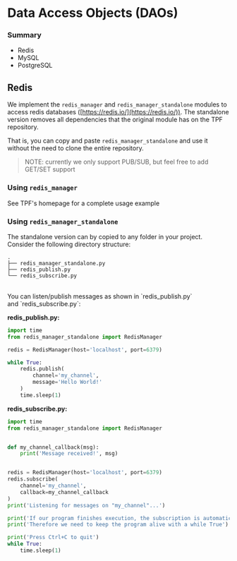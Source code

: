 # Data Access Objects (DAOs)

### Summary

- Redis
- MySQL
- PostgreSQL

## Redis

We implement the `redis_manager` and `redis_manager_standalone` modules to access redis databases ([https://redis.io/](https://redis.io/)).
The standalone version removes all dependencies that the original module has on the TPF repository.

That is, you can copy and paste `redis_manager_standalone` and use it without the need to clone the entire repository.

> NOTE: currently we only support PUB/SUB, but feel free to add GET/SET support

### Using `redis_manager`

See TPF's homepage for a complete usage example

### Using `redis_manager_standalone`

The standalone version can by copied to any folder in your project. Consider the following directory structure:

```text
.
├── redis_manager_standalone.py
├── redis_publish.py
└── redis_subscribe.py
```

<br>
You can listen/publish messages as shown in `redis_publish.py` and `redis_subscribe.py`:

**redis_publish.py:**

```python
import time
from redis_manager_standalone import RedisManager

redis = RedisManager(host='localhost', port=6379)

while True:
    redis.publish(
        channel='my_channel',
        message='Hello World!'
    )
    time.sleep(1)
```

**redis_subscribe.py:**

```python
import time
from redis_manager_standalone import RedisManager


def my_channel_callback(msg):
    print('Message received!', msg)


redis = RedisManager(host='localhost', port=6379)
redis.subscribe(
    channel='my_channel',
    callback=my_channel_callback
)
print('Listening for messages on "my_channel"...')

print('If our program finishes execution, the subscription is automatically closed.')
print('Therefore we need to keep the program alive with a while True')

print('Press Ctrl+C to quit')
while True:
    time.sleep(1)

```
